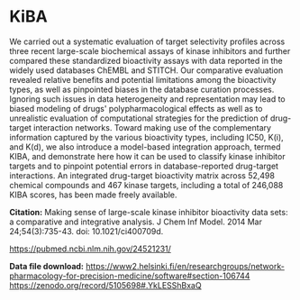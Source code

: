 # KiBA
We carried out a systematic evaluation of target selectivity profiles across three recent large-scale biochemical assays of kinase inhibitors and further compared these standardized bioactivity assays with data reported in the widely used databases ChEMBL and STITCH. Our comparative evaluation revealed relative benefits and potential limitations among the bioactivity types, as well as pinpointed biases in the database curation processes. Ignoring such issues in data heterogeneity and representation may lead to biased modeling of drugs' polypharmacological effects as well as to unrealistic evaluation of computational strategies for the prediction of drug-target interaction networks. Toward making use of the complementary information captured by the various bioactivity types, including IC50, K(i), and K(d), we also introduce a model-based integration approach, termed KIBA, and demonstrate here how it can be used to classify kinase inhibitor targets and to pinpoint potential errors in database-reported drug-target interactions. An integrated drug-target bioactivity matrix across 52,498 chemical compounds and 467 kinase targets, including a total of 246,088 KIBA scores, has been made freely available.

**Citation:** Making sense of large-scale kinase inhibitor bioactivity data sets: a comparative and integrative analysis.  J Chem Inf Model. 2014 Mar 24;54(3):735-43. doi: 10.1021/ci400709d.

https://pubmed.ncbi.nlm.nih.gov/24521231/ 

**Data file download:** 
https://www2.helsinki.fi/en/researchgroups/network-pharmacology-for-precision-medicine/software#section-106744
https://zenodo.org/record/5105698#.YkLESShBxaQ
